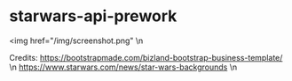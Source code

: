 # starwars-api-prework
<img href="/img/screenshot.png"</img> \n

Credits:
https://bootstrapmade.com/bizland-bootstrap-business-template/ \n
https://www.starwars.com/news/star-wars-backgrounds \n
